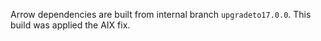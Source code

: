Arrow dependencies are built from internal branch `upgradeto17.0.0`. This build was applied the AIX fix.

